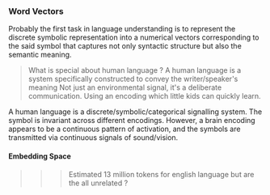 ### Word Vectors 

Probably the first task in language understanding is to represent the discrete symbolic representation into
a numerical vectors corresponding to the said symbol that captures not only syntactic structure but also the semantic meaning.

> What is special about human language ? 
> A human language is a system specifically constructed to convey the writer/speaker's meaning
> Not just an environmental signal, it's a deliberate communication.
> Using an encoding which little kids can quickly learn.

A human language is a discrete/symbolic/categorical signalling system.
The symbol is invariant across different encodings. However, a brain encoding appears to be a continuous pattern of activation, and the 
symbols are transmitted via continuous signals of sound/vision.

#### Embedding Space 

>>> Estimated 13 million tokens for english language but are the all unrelated ?

